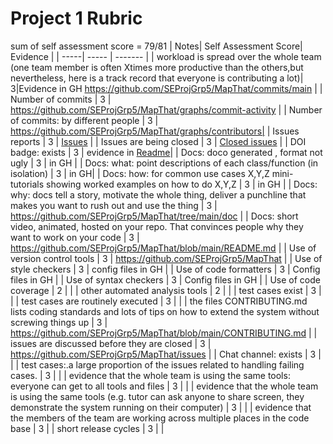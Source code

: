 <b><h1> Project 1 Rubric </h1></b>


sum of self assessment score = 79/81
| Notes| Self Assessment Score| Evidence |
| -----| ----- | ------- |
| workload is spread over the whole team (one team member is often Xtimes more productive than the others,but nevertheless, here is a track record that everyone is contributing a lot)| 3|Evidence in GH https://github.com/SEProjGrp5/MapThat/commits/main |
| Number of commits  | 3 | https://github.com/SEProjGrp5/MapThat/graphs/commit-activity |
| Number of commits: by different people  | 3 | https://github.com/SEProjGrp5/MapThat/graphs/contributors|
| Issues reports | 3 | [Issues](https://github.com/SEProjGrp5/MapThat/issues) |
| Issues are being closed | 3 | [Closed issues](https://github.com/SEProjGrp5/MapThat/issues?q=is%3Aissue+is%3Aclosed) |
| DOI badge: exists | 3 | evidence in [Readme](https://github.com/SEProjGrp5/MapThat/blob/main/README.md)|
| Docs: doco generated , format not ugly | 3 | in GH |
| Docs: what: point descriptions of each class/function (in isolation) | 3 | in GH|
| Docs: how: for common use cases X,Y,Z mini-tutorials showing worked examples on how to do X,Y,Z | 3 | in GH |
| Docs: why: docs tell a story, motivate the whole thing, deliver a punchline that makes you want to rush out and use the thing | 3 | https://github.com/SEProjGrp5/MapThat/tree/main/doc |
| Docs: short video, animated, hosted on your repo. That convinces people why they want to work on your code | 3 | https://github.com/SEProjGrp5/MapThat/blob/main/README.md |
| Use of version control tools | 3 | https://github.com/SEProjGrp5/MapThat |
| Use of style checkers | 3 | config files in GH |
| Use of code formatters | 3 | Config files in GH |
| Use of syntax checkers | 3 | Config files in GH |
| Use of code coverage | 2 |  |
| other automated analysis tools | 2 | |
| test cases exist | 3 |  |
| test cases are routinely executed | 3 |  |
| the files CONTRIBUTING.md lists coding standards and lots of tips on how to extend the system without screwing things up | 3 | https://github.com/SEProjGrp5/MapThat/blob/main/CONTRIBUTING.md |
| issues are discussed before they are closed | 3 | https://github.com/SEProjGrp5/MapThat/issues |
| Chat channel: exists | 3  |  |
| test cases:.a large proportion of the issues related to handling failing cases. | 3 | |
| evidence that the whole team is using the same tools: everyone can get to all tools and files | 3 |  |
| evidence that the whole team is using the same tools (e.g. tutor can ask anyone to share screen, they demonstrate the system running on their computer) | 3 | |
| evidence that the members of the team are working across multiple places in the code base | 3 |  |
short release cycles | 3 |  |



